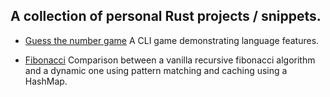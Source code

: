 ## A collection of personal Rust projects / snippets.

- [Guess the number game](./guessing-game)
A CLI game demonstrating language features.

- [Fibonacci](./fibonacci)
Comparison between a vanilla recursive fibonacci algorithm and a dynamic one using pattern matching and caching using a HashMap.